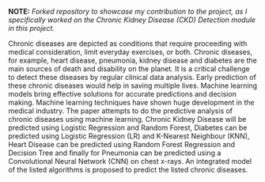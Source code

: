 **NOTE:** _Forked repository to showcase my contribution to the project, as I specifically worked on the Chronic Kidney Disease (CKD) Detection module in this project._

Chronic diseases are depicted as conditions that require proceeding with medical consideration, limit everyday exercises, or both. Chronic diseases, for example, heart disease, pneumonia, kidney disease and diabetes are the main sources of death and disability on the planet. It is a critical challenge to detect these diseases by regular clinical data analysis. Early prediction of these chronic diseases would help in saving multiple lives. Machine learning models bring effective solutions for accurate predictions and decision making. Machine learning techniques have shown huge development in the medical industry. The paper attempts to do the predictive analysis of chronic diseases using machine learning. Chronic Kidney Disease will be predicted using Logistic Regression and Random Forest, Diabetes can be predicted using Logistic Regression (LR) and K-Nearest Neighbour (KNN), Heart Disease can be predicted using Random Forest Regression and Decision Tree and finally for Pneumonia can be predicted using a Convolutional Neural Network (CNN) on chest x-rays. An integrated model of the listed algorithms is proposed to predict the listed chronic diseases.
